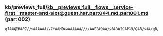 ### kb/previews_full/kb__previews_full__flows__service-first__master-and-slot@guest.har.part044.md.part001.md (part 002)

```md
gIAAQEBAP7//wAAAAAA/v7+AAMDAwAAAAAA////AAEBAQAA/v8ABAICAP39/QAB/v8A/gD/AAMDAwD///8AAQEBAAD/AAD//v4
```

```
